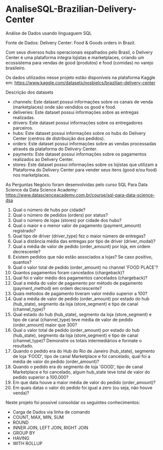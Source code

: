 # AnaliseSQL-Brazilian-Delivery-Center
 
Análise de Dados usando linguaguem SQL

Fonte de Dados: Delivery Center: Food & Goods orders in Brazil. 

Com seus diversos hubs operacionais espalhados pelo Brasil, o Delivery Center é uma plataforma integra lojistas e marketplaces, criando um ecossistema para vendas de good (produtos) e food (comidas) no varejo brasileiro.

Os dados utilizados nesse projeto estão disponíveis na plataforma Kaggle em: https://www.kaggle.com/datasets/nosbielcs/brazilian-delivery-center 

Descrição dos datasets
- channels: Este dataset possui informações sobre os canais de venda (marketplaces) onde são vendidos os good e food.
- deliveries: Este dataset possui informações sobre as entregas realizadas.
- drivers: Este dataset possui informações sobre os entregadores parceiros. 
- hubs: Este dataset possui informações sobre os hubs do Delivery Center (centros de distribuição dos pedidos).
- orders: Este dataset possui informações sobre as vendas processadas através da plataforma do Delivery Center.
- payments: Este dataset possui informações sobre os pagamentos realizados ao Delivery Center.
- stores: Este dataset possui informações sobre os lojistas que utilizam a Plataforma do Delivery Center para vender seus itens (good e/ou food) nos marketplaces.

As Perguntas Negócio foram desenvolvidas pelo curso SQL Para Data Science da Data Science Academy: https://www.datascienceacademy.com.br/course/sql-para-data-science-dsa
1. Qual o número de hubs por cidade?
2. Qual o número de pedidos (orders) por status?
3. Qual o número de lojas (stores) por cidade dos hubs?
4. Qual o maior e o menor valor de pagamento (payment_amount) registrado?
5. Qual tipo de driver (driver_type) fez o maior número de entregas?
6. Qual a distância média das entregas por tipo de driver (driver_modal)?
7. Qual a média de valor de pedido (order_amount) por loja, em ordem decrescente?
8. Existem pedidos que não estão associados a lojas? Se caso positivo, quantos?
9. Qual o valor total de pedido (order_amount) no channel 'FOOD PLACE'?
10. Quantos pagamentos foram cancelados (chargeback)?
11. Qual foi o valor médio dos pagamentos cancelados (chargeback)?
12. Qual a média do valor de pagamento por método de pagamento (payment_method) em ordem decrescente?
13. Quais métodos de pagamento tiveram valor médio superior a 100?
14. Qual a média de valor de pedido (order_amount) por estado do hub (hub_state), segmento da loja (store_segment) e tipo de canal (channel_type)?
15. Qual estado do hub (hub_state), segmento da loja (store_segment) e tipo de canal (channel_type) teve média de valor de pedido (order_amount) maior que 300?
16. Qual o valor total de pedido (order_amount) por estado do hub (hub_state), segmento da loja (store_segment) e tipo de canal (channel_type)? Demonstre os totais intermediários e formate o resultado.
17. Quando o pedido era do Hub do Rio de Janeiro (hub_state), segmento de loja 'FOOD', tipo de canal Marketplace e foi cancelado, qual foi a média de valor do pedido (order_amount)?
18. Quando o pedido era do segmento de loja 'GOOD', tipo de canal Marketplace e foi cancelado, algum hub_state teve total de valor do pedido superior a 100.000?
19. Em que data houve a maior média de valor do pedido (order_amount)?
20. Em quais datas o valor do pedido foi igual a zero (ou seja, não houve venda)? 

Neste projeto foi possível consolidar os seguintes conhecimentos:
- Carga de Dados via linha de comando
- COUNT, MAX, MIN, SUM
- ROUND
- INNER JOIN, LEFT JOIN, RIGHT JOIN
- GROUP BY
- HAVING
- WITH ROLLUP
